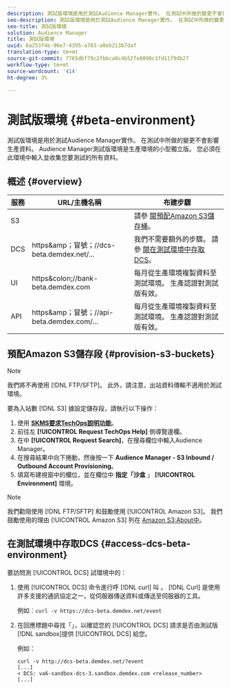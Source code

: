 ```yaml
---
description: 測試版環境是用於測試Audience Manager實作。 在測試中所做的變更不會影響生產資料。 Audience Manager測試版環境是生產環境的小型獨立版。 您必須在此環境中輸入並收集您要測試的所有資料。
seo-description: 測試版環境是用於測試Audience Manager實作。 在測試中所做的變更不會影響生產資料。 Audience Manager測試版環境是生產環境的小型獨立版。 您必須在此環境中輸入並收集您要測試的所有資料。
seo-title: 測試版環境
solution: Audience Manager
title: 測試版環境
uuid: 6a253f4e-96e7-4395-a783-a8eb213b7daf
translation-type: tm+mt
source-git-commit: 7765dbf79c2fb6ca8c4b52fe8090c1fd11f9db27
workflow-type: tm+mt
source-wordcount: '414'
ht-degree: 3%

---
```



# 測試版環境 {#beta-environment}

測試版環境是用於測試Audience Manager實作。 在測試中所做的變更不會影響生產資料。 Audience Manager測試版環境是生產環境的小型獨立版。 您必須在此環境中輸入並收集您要測試的所有資料。

## 概述 {#overview}

<!-- beta_environment_admin.xml -->

| 服務 | URL/主機名稱 | 布建步驟 |
|--- |--- |--- |
| S3 |  | 請參 [閱預配Amazon S3儲存桶](admin-beta-environment.md#provision-s3-buckets)。 |
| DCS | https&amp;amp；冒號；//dcs-beta.demdex.net/... | 我們不需要額外的步驟。 請參 [閱在測試環境中存取DCS](admin-beta-environment.md#access-dcs-beta-environment)。 |
| UI | https&amp;colon;//bank-beta.demdex.com | 每月從生產環境複製資料至測試環境。 生產認證對測試版有效。 |
| API | https&amp;amp；冒號；//api-beta.demdex.com/... | 每月從生產環境複製資料至測試環境。 生產認證對測試版有效。 |

## 預配Amazon S3儲存段 {#provision-s3-buckets}

>[!NOTE]
>
>我們將不再使用 [!DNL FTP/SFTP]。 此外，請注意，出站資料傳輸不適用於測試環境。

要為入站數 [!DNL S3] 據設定儲存段，請執行以下操作：

1. 使用 [**SKMS要求TechOps說明功能&#x200B;**](https://skms.adobe.com/)。
1. 前往左 **[!UICONTROL Request TechOps Help]** 側導覽邊欄。
1. 在中 **[!UICONTROL Request Search]**，在搜尋欄位中輸入Audience Manager。
1. 在搜尋結果中向下捲動，然後按一下 **Audience Manager - S3 Inbound / Outbound Account Provisioning**。
1. 填寫布建視窗中的欄位，並在欄位中 **指定「沙盒** 」 **[!UICONTROL Environment]** 環境。

>[!NOTE]
>
>我們勸阻使用 [!DNL FTP/SFTP] 和鼓勵使用 [!UICONTROL Amazon S3]。 我們鼓勵使用的理由 [!UICONTROL Amazon S3] 列在 [Amazon S3:About中](https://docs.adobe.com/content/help/en/audience-manager/user-guide/reference/amazon-s3.html)。

## 在測試環境中存取DCS {#access-dcs-beta-environment}

要訪問測 [!UICONTROL DCS] 試環境中的：

1. 使用 [!UICONTROL DCS] 命令進行呼 [!DNL curl] 叫 [](https://curl.haxx.se/docs/manpage.html)。 [!DNL Curl] 是使用許多支援的通訊協定之一，從伺服器傳送資料或傳送至伺服器的工具。

   例如︰`curl -v https://dcs-beta.demdex.net/event`

1. 在回應標題中尋找「」，以確認您的 [!UICONTROL DCS] 請求是否由測試版[!DNL sandbox]提供 [!UICONTROL DCS] 給您。

   例如：

   ```
   curl -v http://dcs-beta.demdex.net/?event
   [...]
   < DCS: va6-sandbox-dcs-3.sandbox.demdex.com <release_number>
   [...]
   ```

<!--
1. Determine the load balancer's endpoint IP addresses.

   Run the `dig` [command](https://en.wikipedia.org/wiki/Dig_(command)) to determine the IP address of the nearest load balancer. The `dig` command queries the Domain Name System and returns the name and IP addresses of the Audience Manager [!UICONTROL Data Collection Servers (DCS)].

   ```
   dig dcs-beta.demdex.net
   ...
   dcs-sandbox-1754093861.us-east-1.elb.amazonaws.com. 60 IN A 52.87.15.51
   dcs-sandbox-1754093861.us-east-1.elb.amazonaws.com. 60 IN A 50.16.150.8
   dcs-sandbox-1754093861.us-east-1.elb.amazonaws.com. 60 IN A 52.2.228.100
   ```

1. Using one of the addresses in the above table, add a static DNS entry in the [!DNL `/etc/hosts`] file.

   On Windows, modify [!DNL `c:\WINDOWS\system32\drivers\etc\hosts`].

   For example:

[!DNL `52.87.15.51 samplepartner.demdex.net`]

   >[!NOTE]
   >
   >The addresses change occasionally, so you must keep your [!DNL /etc/hosts] file up to date.

   Additionally, if you need to set up ID synchronization, you must add a similar entry for [!DNL dpm.demdex.net.]

[!DNL `52.87.15.51 dpm.demdex.net`] [!DNL]. 

1. Make a [!UICONTROL DCS] call, using the `curl` [command](https://curl.haxx.se/docs/manpage.html). Curl is a tool to transfer data from or to a server, using one of many supported protocols.

   For example:

[!DNL `https://<domain>/event?product=camera`] 

1. Verify that your request was served by the beta [!UICONTROL DCS] by looking for "sandbox" in the [!UICONTROL DCS] response header.

   For example:

   ```
   curl -v https://dcs-beta.demdex.net/?event
   [...]
   < DCS: va6-sandbox-dcs-3.sandbox.demdex.com <release_number>
   [...]
   ```
-->